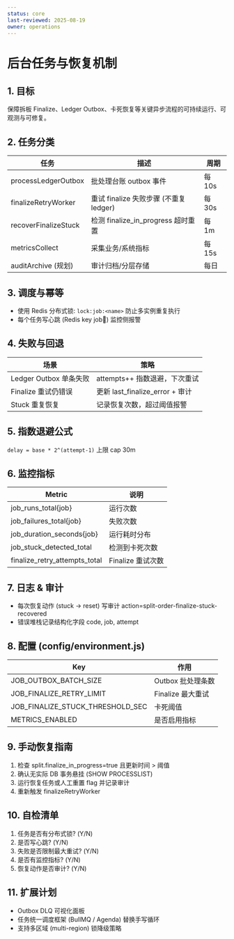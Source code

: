 ```yaml
---
status: core
last-reviewed: 2025-08-19
owner: operations
---
```


# 后台任务与恢复机制

## 1. 目标

保障拆板 Finalize、Ledger Outbox、卡死恢复等关键异步流程的可持续运行、可观测与可修复。

## 2. 任务分类

| 任务                 | 描述                                   | 周期   |
| -------------------- | -------------------------------------- | ------ |
| processLedgerOutbox  | 批处理台账 outbox 事件                 | 每 10s |
| finalizeRetryWorker  | 重试 finalize 失败步骤 (不重复 ledger) | 每 30s |
| recoverFinalizeStuck | 检测 finalize_in_progress 超时重置     | 每 1m  |
| metricsCollect       | 采集业务/系统指标                      | 每 15s |
| auditArchive (规划)  | 审计归档/分层存储                      | 每日   |

## 3. 调度与幂等

- 使用 Redis 分布式锁: `lock:job:<name>` 防止多实例重复执行
- 每个任务写心跳 (Redis key job:heartbeat:<name>) 监控侧报警

## 4. 失败与回退

| 场景                   | 策略                            |
| ---------------------- | ------------------------------- |
| Ledger Outbox 单条失败 | attempts++ 指数退避，下次重试   |
| Finalize 重试仍错误    | 更新 last_finalize_error + 审计 |
| Stuck 重复恢复         | 记录恢复次数，超过阈值报警      |

## 5. 指数退避公式

`delay = base * 2^(attempt-1)` 上限 cap 30m

## 6. 监控指标

| Metric                        | 说明              |
| ----------------------------- | ----------------- |
| job_runs_total{job}           | 运行次数          |
| job_failures_total{job}       | 失败次数          |
| job_duration_seconds{job}     | 运行耗时分布      |
| job_stuck_detected_total      | 检测到卡死次数    |
| finalize_retry_attempts_total | Finalize 重试次数 |

## 7. 日志 & 审计

- 每次恢复动作 (stuck → reset) 写审计 action=split-order-finalize-stuck-recovered
- 错误堆栈记录结构化字段 code, job, attempt

## 8. 配置 (config/environment.js)

| Key                              | 作用              |
| -------------------------------- | ----------------- |
| JOB_OUTBOX_BATCH_SIZE            | Outbox 批处理条数 |
| JOB_FINALIZE_RETRY_LIMIT         | Finalize 最大重试 |
| JOB_FINALIZE_STUCK_THRESHOLD_SEC | 卡死阈值          |
| METRICS_ENABLED                  | 是否启用指标      |

## 9. 手动恢复指南

1. 检查 split.finalize_in_progress=true 且更新时间 > 阈值
2. 确认无实际 DB 事务悬挂 (SHOW PROCESSLIST)
3. 运行恢复任务或人工重置 flag 并记录审计
4. 重新触发 finalizeRetryWorker

## 10. 自检清单

1. 任务是否有分布式锁? (Y/N)
2. 是否写心跳? (Y/N)
3. 失败是否限制最大重试? (Y/N)
4. 是否有监控指标? (Y/N)
5. 恢复动作是否审计? (Y/N)

## 11. 扩展计划

- Outbox DLQ 可视化面板
- 任务统一调度框架 (BullMQ / Agenda) 替换手写循环
- 支持多区域 (multi-region) 锁降级策略

